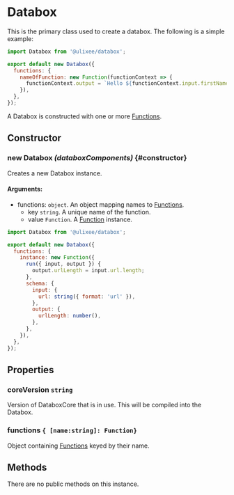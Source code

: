 # Databox

This is the primary class used to create a databox. The following is a simple example:

```js
import Databox from '@ulixee/databox';

export default new Databox({
  functions: {
    nameOfFunction: new Function(functionContext => {
      functionContext.output = `Hello ${functionContext.input.firstName}`;
    }),
  },
});
```

A Databox is constructed with one or more [Functions](./function.md).

## Constructor

### new Databox _(databoxComponents)_ {#constructor}

Creates a new Databox instance.

#### **Arguments**:

- functions: `object`. An object mapping names to [Functions](./function.md).
  - key `string`. A unique name of the function.
  - value `Function`. A [Function](./function.md) instance.

```js
import Databox from '@ulixee/databox';

export default new Databox({
  functions: {
    instance: new Function({
      run({ input, output }) {
        output.urlLength = input.url.length;
      },
      schema: {
        input: {
          url: string({ format: 'url' }),
        },
        output: {
          urlLength: number(),
        },
      },
    }),
  },
});
```

## Properties

### coreVersion `string`

Version of DataboxCore that is in use. This will be compiled into the Databox.

### functions `{ [name:string]: Function}`

Object containing [Functions](./function.md) keyed by their name.

## Methods

There are no public methods on this instance.

